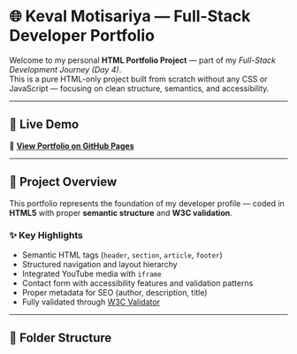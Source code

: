 # 🌐 Keval Motisariya — Full-Stack Developer Portfolio

Welcome to my personal **HTML Portfolio Project** — part of my *Full-Stack Development Journey (Day 4)*.  
This is a pure HTML-only project built from scratch without any CSS or JavaScript — focusing on clean structure, semantics, and accessibility.

---

## 🚀 Live Demo
🔗 **[View Portfolio on GitHub Pages](https://kevalmotisariya.github.io/portfolio-html/)**

---

## 🧠 Project Overview
This portfolio represents the foundation of my developer profile — coded in **HTML5** with proper **semantic structure** and **W3C validation**.

### ✨ Key Highlights
- Semantic HTML tags (`header`, `section`, `article`, `footer`)
- Structured navigation and layout hierarchy
- Integrated YouTube media with `iframe`
- Contact form with accessibility features and validation patterns
- Proper metadata for SEO (author, description, title)
- Fully validated through [W3C Validator](https://validator.w3.org/)

---

## 📂 Folder Structure
